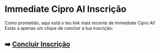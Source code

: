 # Immediate Cipro AI Inscrição

Como prometido, aqui está o teu link mais recente de Immediate Cipro AI! Estás a apenas um clique de concluir a tua inscrição:

## ➡️ [Concluir Inscrição](https://tinyurl.com/3cpx8sew)